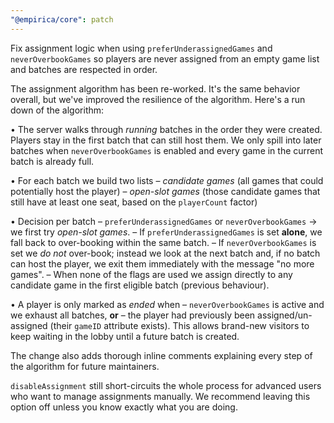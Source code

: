 ```yaml
---
"@empirica/core": patch
---
```


Fix assignment logic when using `preferUnderassignedGames` and `neverOverbookGames` so players are never assigned from an empty game list and batches are respected in order.

The assignment algorithm has been re-worked. It's the same behavior overall, but we've improved the resilience of the algorithm. Here's a run down of the algorithm:

• The server walks through *running* batches in the order they were created. Players stay in the first batch that can still host them. We only spill into later batches when `neverOverbookGames` is enabled and every game in the current batch is already full.

• For each batch we build two lists
  – *candidate games* (all games that could potentially host the player)
  – *open-slot games* (those candidate games that still have at least one seat, based on the `playerCount` factor)

• Decision per batch
  – `preferUnderassignedGames` or `neverOverbookGames` → we first try *open-slot games*.
  – If `preferUnderassignedGames` is set **alone**, we fall back to over-booking within the same batch.
  – If `neverOverbookGames` is set we *do not* over-book; instead we look at the next batch and, if no batch can host the player, we exit them immediately with the message "no more games".
  – When none of the flags are used we assign directly to any candidate game in the first eligible batch (previous behaviour).

• A player is only marked as *ended* when
  – `neverOverbookGames` is active and we exhaust all batches, **or**
  – the player had previously been assigned/un-assigned (their `gameID` attribute exists).
  This allows brand-new visitors to keep waiting in the lobby until a future batch is created.

The change also adds thorough inline comments explaining every step of the algorithm for future maintainers.

`disableAssignment` still short-circuits the whole process for advanced users who want to manage assignments manually. We recommend leaving this option off unless you know exactly what you are doing.